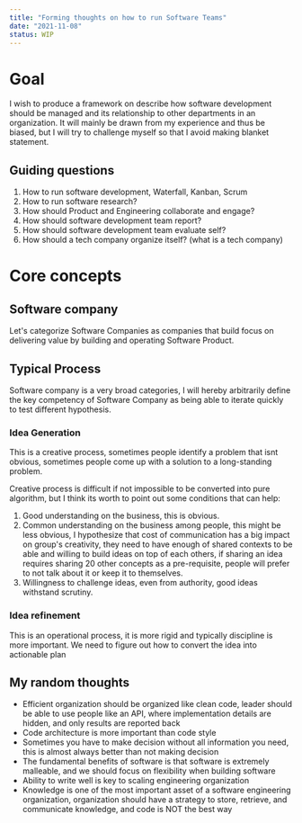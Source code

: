 ```yaml
---
title: "Forming thoughts on how to run Software Teams"
date: "2021-11-08"
status: WIP
---
```


# Goal
I wish to produce a framework on describe how software development should be managed and its relationship to other departments in an organization.
It will mainly be drawn from my experience and thus be biased, but I will try to challenge myself so that I avoid making blanket statement.

## Guiding questions
1. How to run software development, Waterfall, Kanban, Scrum
2. How to run software research?
3. How should Product and Engineering collaborate and engage?
4. How should software development team report?
5. How should software development team evaluate self?
6. How should a tech company organize itself? (what is a tech company)

# Core concepts

## Software company

Let's categorize Software Companies as companies that build focus on delivering value by building and operating Software Product.


## Typical Process

Software company is a very broad categories, I will hereby arbitrarily define the key competency of Software Company as being able to iterate quickly to test different hypothesis.


### Idea Generation
This is a creative process, sometimes people identify a problem that isnt obvious, sometimes people come up with a solution to a long-standing problem.

Creative process is difficult if not impossible to be converted into pure algorithm, but I think its worth to point out some conditions that can help:

1. Good understanding on the business, this is obvious.
2. Common understanding on the business among people, this might be less obvious, I hypothesize that cost of communication has a big impact on group's creativity, they need to have enough of shared contexts to be able and willing to build ideas on top of each others, if sharing an idea requires sharing 20 other concepts as a pre-requisite, people will prefer to not talk about it or keep it to themselves.
3. Willingness to challenge ideas, even from authority, good ideas withstand scrutiny.


### Idea refinement
This is an operational process, it is more rigid and typically discipline is more important.
We need to figure out how to convert the idea into actionable plan


## My random thoughts

* Efficient organization should be organized like clean code, leader should be able to use people like an API, where implementation details are hidden, and only results are reported back
* Code architecture is more important than code style
* Sometimes you have to make decision without all information you need, this is almost always better than not making decision
* The fundamental benefits of software is that software is extremely malleable, and we should focus on flexibility when building software
* Ability to write well is key to scaling engineering organization
* Knowledge is one of the most important asset of a software engineering organization, organization should have a strategy to store, retrieve, and communicate knowledge, and code is NOT the best way 
